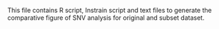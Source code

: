 This file contains R script, Instrain script and text files to generate the comparative figure of SNV analysis for original and subset dataset.
